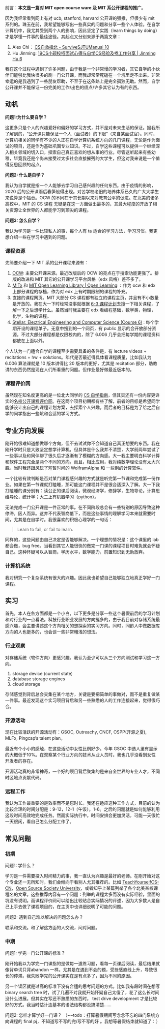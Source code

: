 前言：**本文是一篇对 MIT open course ware 及 MIT 系公开课程的推广**。

因为我经常看到网上有对 ucb, stanford, harvard 公开课的强推，但很少有 mit 系列的。珠玉在前，我希望能够写出一些真实的问题和分享一些个人体验。在自学计算机中，我尤其受到两个人的影响，因此坚定了实践（learn things by doing）才是学懂一件事的最佳途径。其起点又分别来源于两篇文章：

1. Alex Chi： [CS自救指北 - SurviveSJTUManual 10](https://survivesjtu.gitbook.io/survivesjtumanual/fu-lu/ben-ke-sheng-zhuan-ye-jie-shao-todo/cs-zi-jiu-zhi-bei)
2. Hu Jinming: [19CS小硕校招面试心得与自学CS经验及找工作分享 | Jinming Hu 6](https://conanhujinming.github.io/post/tips_for_interview/)

我在这个过程中遇到了许多问题，由于我是一个非常慢的学习者，其它自学的小伙伴们能够比我快很多的刷一门公开课，而我却常常死磕在一个坑里走不出来。非常幸运的是我遇到了一些朋友帮助，不至于在这条路上是完全孤独无助。然而，自学公开课并不能保证一份完美的工作/出色的绩点/许多其它认为有的东西。

## 动机

**问题1:为什么要自学？**

这更多只是个人的兴趣爱好和偏好的学习方式，并不是对未来生活的保证。据我所了解到的，“公开课只能保证一个人（面试者）的下限”（来自某面试官）。同时，计算机相关的同学有不少的人正在自学计算机系统方向的几门课程，无论是作为面试的项目，还是作为基础巩固专业知识。不过，自学这些课程可以提供一个继续深入相关领域的切入口，探索自己真正喜欢的想从事的行业。尽管这听起来有些幼稚，毕竟我还是个尚未接受过太多社会直接摧残的大学生，但这对我来说是一个值得反思回顾的起点。

**问题2: 什么是自学？**

我认为自学就是指一个人能够去学习自己感兴趣的任何东西。由于疫情的影响，2020 后的公开课雨后春笋般得出现。对苦学校老旧的培养体系已久的广大大学生来说算是个福音。OCW 的不同在于其长期以来对教育公平的促进。在北美的诸多高校中，MIT 的 CS 课程 无疑是在这一方面做出最多的，其最大程度的开放了相关资源让全世界的人都能学习到顶尖的课程。

**问题3: 怎么自学？**

我认为学习是一件比较私人的事，每个人有 ta 适合的学习方法，学习习惯。我更想介绍一些在学习中遇到的问题。

### 课程资源

先简要介绍一下 MIT 系的公开课程来源有：

1. [OCW](https://ocw.mit.edu/): 主要公开课来源。最近改版后的 OCW 的亮点在于搜索功能更强了。排版的改进和 MIT 其它的公开课学习平台风格（edx 风格）差不多了。
2. [MITx](https://mitxonline.mit.edu/) 和 [MIT Open Learning Library | Open Learning](https://openlearning.mit.edu/courses-programs/open-learning-library) ：作为 ocw 和 edx 上部分课程的存档，作为对 edx 上有时期限制的课程的补充。
3. 直接的课程网页。MIT 大部分 CS 课程都有独立的课程主页，并且有不小数量是开放的。我在大一下时经常没事就根据 [6-3 课程计划](http://catalog.mit.edu/degree-charts/computer-science-engineering-course-6-3/)去搜一下相关课程，了解一下之后想学什么。虽然当时我主要在 edx 看编程基础，数学类，物理，化学，生物的课程。
4. [Stellar: Electrical Engineering and Computer Science (Course 6)](https://stellar.mit.edu/classlink/course6.html) : 每个学期开设的课程单子。无意中搜到的一个网页，有 public 显示的会开放部分资源。不过大部分课程都是仅限校内的，除了 6.006 几乎会把每学期的课程资料都放在上面以外。

个人认为一门适合自学的课程至少需要具备的条件是，有 lecture videos + recitations + hw + solutions。年代是否最近得具体看课程质量，比如我认为 6.006 算法课就是 10 版本讲得比 20 版本的更好，尤其是 recitation 部分，助教讲的东西仍然是现在人们所看重的问题。但作业最好做最近版本的。

### 课程评价网

虽然现在知名度更高的是一位北大同学的 [CS 自学指南](https://csdiy.wiki/)，但其实还有一份内容更详实的[名校公开课程评价网](https://conanhujinming.github.io/comments-for-awesome-courses/)。在这两个项目初期都有些了解，前者的目标是希望同学能够设计出自己的课程计划方案，去探索个人兴趣。而后者的目标是为了给之后自学的同学指出一些坑和合适的学习方式。

## 专业方向发展

刚开始很难知道想做哪个方向，但不去试试你不会知道自己真正想要的东西。我在刚升学时只是大致坚定想学计算机，但具体是什么我并不清楚，大学前两年尝试了一些事以及和同伴聊了很久后才逐渐有了模糊的方向感。大一我主要明白科学计算和软件工程完全是两个不同的方向。而且，相比应用，我对纯数学理论没有太大兴趣。当时我还跟风玩了短暂时间的 WolframAlpha 和 一些别的计算软件。

一个比较有效判断是否对某门课程感兴趣的方式就是听完第一节课和完成第一份作业。如果在第一节课就打瞌睡，那可能这门课程并不是很合适深入了解。大一下我打瞌睡的课分别有：读公正的课后阅读，微观经济学，修辞学，生物导论，计算思维导论，统计学；大二上有机器学习（python）。

无法完成一门公开课是一件正常的事。在不同阶段总会有一些特别的原因导致这种停滞，因人而异。这并不代表智商低下，而是这些事情的理解学习本来就需要时间，尤其是在自学时。我很喜欢的积极心理学的一句话：

> Learn to fail, or fail to learn.

同样的，这些问题由自己决定是否能够解决。一个理想的情况是：这个课里的 lab 都会做，bug free。当看到其它人能很快的做完一门课的课程项目时难免就会怀疑自己。这种怀疑可以从智商，学历水平，数学能力，前置知识到无助放弃。

### 计算机系统

我对研究一个复杂系统有很大的兴趣。因此我也希望自己能够独立地真正学好一门课程。

## 实习

首先，本人在各方面都是一个小白，以下更多是分享一些这个暑假前后的学习计划和对行业的一点看法。科技行业职业发展的方向挺多的，由于我目前对存储系统最感兴趣，会主要讲述这个方向相关的想探索的实习方向。同时，同龄人中做数据库方向的人也挺多的，也会谈一些非常粗浅的想法。

### 行业观察

对存储系统（软件方向）更感兴趣。我认为至少可以从三个方向测试和学习这一方向。

1. storage device (current state)
2. database storage engines
3. cloud storage

存储感觉到背后总会交集在某个地方，关键是要把简单的事做对，而不是重复做某一件事。最近发现这个实习项目背后和另一些熟悉的人的工作连接起来，觉得很巧合。


### 开源活动

现在比较活跃的开源活动有：GSOC, Outreachy, CNCF, OSPP(开源之夏), MLFx, Pingcap’s talent plan。

最近有个小小的感触，在这些活动中女性比例好少。今年 GSOC 中选人里有显示的大概低于10%。在观察某个行业方向的技术从业人员时，我也几乎没看到女性开发者的存在。

开源活动真的非常神奇，一个好的项目背后聚集的是来自全世界的专业人才，不同时区地点贡献代码。

### 远程工作

我认为工作最重要的是效率而不是怼时长。我还在适应这种工作方式，目前的认为比较合理的时间分配是：9-12，12-1（午饭），1-6。之后的问题就是如何能够利用这段时间高效地完成任务。然而实际执行中，时间安排会更加灵活，可能一天很忙一天很闲，看自己怎么分配工作了。

## 常见问题

### 初期

问题1: 学什么？

学习是一件需要投入时间精力的事，我一直认为兴趣是最好的老师。在刚开始对这个专业还一无所知时，我们会倾向于看别人尤其推荐的。比如 [TeachYourselfCS-CN](https://github.com/izackwu/TeachYourselfCS-CN)，[Open Source Society University](https://github.com/ossu/computer-science-cn)，或者知乎上某篇列举了各个北美某校课程名的文章。这些推荐内容有一个问题：列举的课程太多而没有实际经验，里面的坑没有说明。而课程评价网可以给出比较贴合实际情况的评述，因为大多数人是自己上手去做了课程项目的，在主页中也详细说明了可能的问题。

问题2: 遇到自己难以解决的问题怎么办？

联系和交流。和了解这方面的人交流，问对问题。

### 中期

问题1: 学完一门公开课的标准？

刚开始我以为学完一门课指的是做每一道练习题，看每一页课后阅读，最后结果就像背单词只背abandon 一样。尤其是在遇到不会的题，受挫感直线上升，导致很长的停滞。我失败学完的公开课实在是有点多了，因为不同的原因。

另一个误区就是过高的标准下没有合适的思考问题的方式。比如我有段时间在想写 binary search tree 时，试了几遍不对我就开始怀疑自己太傻了，花了这么长时间没什么进展。但其实在写还不熟悉的东西时， test drive development 才是比较好的方式。我当时估计连基本的语法结构都没搞清楚……

问题2: 怎样才算学好一门课？
（~~todo：打算暑假期间写念念不忘的四门系统方向课程的 final pj，不知道写不写的完/写不写的好 。我想等暑假结束就知道了：）

